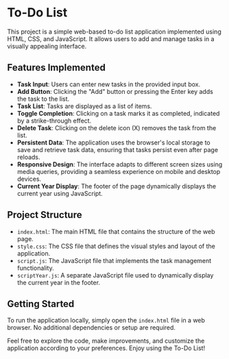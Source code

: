 # To-Do List

This project is a simple web-based to-do list application implemented using HTML, CSS, and JavaScript. It allows users to add and manage tasks in a visually appealing interface.

## Features Implemented

- **Task Input**: Users can enter new tasks in the provided input box.
- **Add Button**: Clicking the "Add" button or pressing the Enter key adds the task to the list.
- **Task List**: Tasks are displayed as a list of items.
- **Toggle Completion**: Clicking on a task marks it as completed, indicated by a strike-through effect.
- **Delete Task**: Clicking on the delete icon (X) removes the task from the list.
- **Persistent Data**: The application uses the browser's local storage to save and retrieve task data, ensuring that tasks persist even after page reloads.
- **Responsive Design**: The interface adapts to different screen sizes using media queries, providing a seamless experience on mobile and desktop devices.
- **Current Year Display**: The footer of the page dynamically displays the current year using JavaScript.

## Project Structure

- `index.html`: The main HTML file that contains the structure of the web page.
- `style.css`: The CSS file that defines the visual styles and layout of the application.
- `script.js`: The JavaScript file that implements the task management functionality.
- `scriptYear.js`: A separate JavaScript file used to dynamically display the current year in the footer.

## Getting Started

To run the application locally, simply open the `index.html` file in a web browser. No additional dependencies or setup are required.

Feel free to explore the code, make improvements, and customize the application according to your preferences. Enjoy using the To-Do List!
